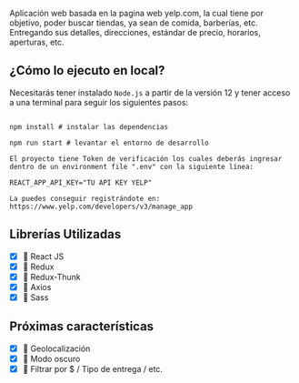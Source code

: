 Aplicación web basada en la pagina web yelp.com, la cual tiene por objetivo, poder buscar tiendas, ya sean de comida, barberías, etc. Entregando sus detalles, direcciones, estándar de precio, horarios, aperturas, etc.
## ¿Cómo lo ejecuto en local? 

Necesitarás tener instalado `Node.js` a partir de la versión 12 y tener acceso a una terminal para seguir los siguientes pasos: 

``` 

npm install # instalar las dependencias 

npm run start # levantar el entorno de desarrollo 

El proyecto tiene Token de verificación los cuales deberás ingresar dentro de un environment file ".env" con la siguiente línea:

REACT_APP_API_KEY="TU API KEY YELP" 

La puedes conseguir registrándote en: https://www.yelp.com/developers/v3/manage_app

``` 

## Librerías Utilizadas 

- [x] 🔹 React JS 
- [x] 🔹 Redux 
- [x] 🔹 Redux-Thunk 
- [x] 🔹 Axios 
- [x] 🔹 Sass 

## Próximas características 

- [x] 🔹 Geolocalización 
- [x] 🔹 Modo oscuro 
- [x] 🔹 Filtrar por $ / Tipo de entrega / etc. 